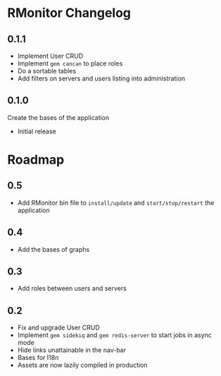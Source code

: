 # RMonitor Changelog

## 0.1.1

- Implement User CRUD
- Implement `gem cancan` to place roles
- Do a sortable tables
- Add filters on servers and users listing into administration

## 0.1.0

Create the bases of the application

- Initial release


# Roadmap

## 0.5

- Add RMonitor bin file to `install/update` and `start/stop/restart` the application

## 0.4

- Add the bases of graphs

## 0.3

- Add roles between users and servers

## 0.2

- Fix and upgrade User CRUD
- Implement `gem sidekiq` and `gem redis-server` to start jobs in async mode
- Hide links unattainable in the nav-bar
- Bases for I18n
- Assets are now lazily compiled in production
